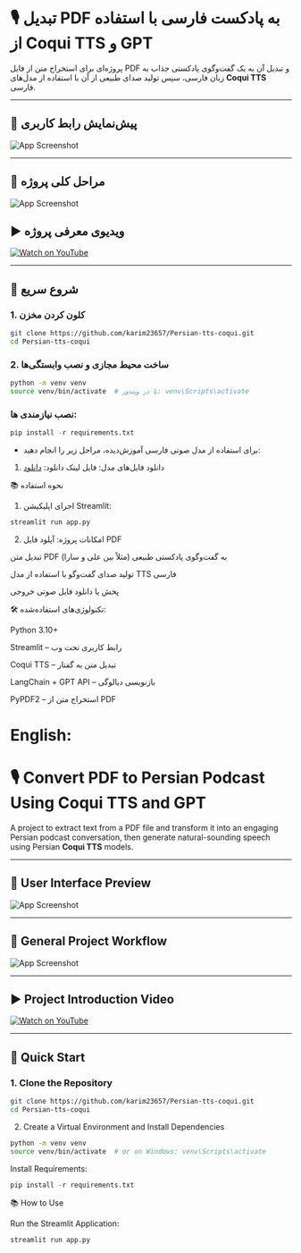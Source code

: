 # 🎙️ تبدیل PDF به پادکست فارسی با استفاده از Coqui TTS و GPT

پروژه‌ای برای استخراج متن از فایل PDF و تبدیل آن به یک گفت‌وگوی پادکستی جذاب به زبان فارسی، سپس تولید صدای طبیعی از آن با استفاده از مدل‌های **Coqui TTS** فارسی.

---

## 📸 پیش‌نمایش رابط کاربری

![App Screenshot](https://s21.uupload.ir/files/matgama/github/Screenshot%20from%202025-08-07%2023-52-13.png)

---
## 📸 مراحل کلی پروژه

![App Screenshot](https://s21.uupload.ir/files/matgama/github/Untitled%20Diagram.jpg)

## ▶️ ویدیوی معرفی پروژه

[![Watch on YouTube](https://s21.uupload.ir/files/matgama/github/ChatGPT%20Image%20Aug%207,%202025,%2011_27_12%20PM.png)](https://youtu.be/ll7KybZZFjw)

---

## 🚀 شروع سریع

### 1. کلون کردن مخزن
```bash
git clone https://github.com/karim23657/Persian-tts-coqui.git
cd Persian-tts-coqui
```

###  2. ساخت محیط مجازی و نصب وابستگی‌ها
```bash
python -m venv venv
source venv/bin/activate  # یا در ویندوز: venv\Scripts\activate
```
### نصب نیازمندی ها:

```python
pip install -r requirements.txt
```

- برای استفاده از مدل صوتی فارسی آموزش‌دیده، مراحل زیر را انجام دهید:

1. دانلود فایل‌های مدل:
فایل	لینک دانلود:
 [دانلود](https://github.com/karim23657/Persian-tts-coqui)

📚 نحوه استفاده
1. اجرای اپلیکیشن Streamlit:
```python
streamlit run app.py
```

2. امکانات پروژه:
آپلود فایل PDF

تبدیل متن PDF به گفت‌وگوی پادکستی طبیعی (مثلاً بین علی و سارا)

تولید صدای گفت‌وگو با استفاده از مدل TTS فارسی

پخش یا دانلود فایل صوتی خروجی

🛠️ تکنولوژی‌های استفاده‌شده:

Python 3.10+

Streamlit – رابط کاربری تحت وب

Coqui TTS – تبدیل متن به گفتار

LangChain + GPT API – بازنویسی دیالوگی

PyPDF2 – استخراج متن از PDF




# English:

# 🎙️ Convert PDF to Persian Podcast Using Coqui TTS and GPT

A project to extract text from a PDF file and transform it into an engaging Persian podcast conversation, then generate natural-sounding speech using Persian **Coqui TTS** models.

---

## 📸 User Interface Preview

![App Screenshot](https://s21.uupload.ir/files/matgama/github/Screenshot%20from%202025-08-07%2023-52-13.png)

---

## 📸 General Project Workflow

![App Screenshot](https://s21.uupload.ir/files/matgama/github/Untitled%20Diagram.jpg)

---

## ▶️ Project Introduction Video

[![Watch on YouTube](https://img.youtube.com/vi/j-tf7VyxzjY/0.jpg)](https://www.youtube.com/watch?v=j-tf7VyxzjY)

---

## 🚀 Quick Start

### 1. Clone the Repository
```bash
git clone https://github.com/karim23657/Persian-tts-coqui.git
cd Persian-tts-coqui
```
2. Create a Virtual Environment and Install Dependencies
```bash
python -m venv venv
source venv/bin/activate  # or on Windows: venv\Scripts\activate
```
Install Requirements:
```python
pip install -r requirements.txt
```
📚 How to Use

Run the Streamlit Application:
```python
streamlit run app.py
```
